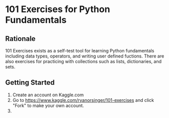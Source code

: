 # 101 Exercises for Python Fundamentals

## Rationale
101 Exercises exists as a self-test tool for learning Python fundamentals including data types, operators, and writing user defined fuctions. There are also exercises for practicing with collections such as lists, dictionaries, and sets. 

## Getting Started 
1. Create an account on Kaggle.com
2. Go to https://www.kaggle.com/ryanorsinger/101-exercises and click "Fork" to make your own account.
3. 